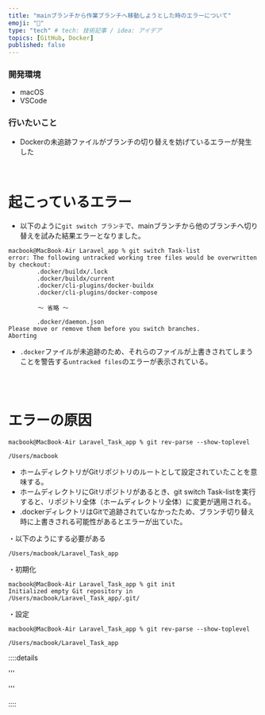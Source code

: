 ```yaml
---
title: "mainブランチから作業ブランチへ移動しようとした時のエラーについて"
emoji: "📕"
type: "tech" # tech: 技術記事 / idea: アイデア
topics: [GitHub, Docker]
published: false
---
```

### 開発環境
- macOS
- VSCode

### 行いたいこと
- Dockerの未追跡ファイルがブランチの切り替えを妨げているエラーが発生した


<br>

# 起こっているエラー
- 以下のように`git switch ブランチ`で、mainブランチから他のブランチへ切り替えを試みた結果エラーとなりました。
```:ターミナル
macbook@MacBook-Air Laravel_app % git switch Task-list
error: The following untracked working tree files would be overwritten by checkout:
        .docker/buildx/.lock
        .docker/buildx/current
        .docker/cli-plugins/docker-buildx
        .docker/cli-plugins/docker-compose

　　　　　〜 省略 〜

        .docker/daemon.json
Please move or remove them before you switch branches.
Aborting
```
- `.docker`ファイルが未追跡のため、それらのファイルが上書きされてしまうことを警告する`untracked files`のエラーが表示されている。

<br>


<br>

# エラーの原因

```
macbook@MacBook-Air Laravel_Task_app % git rev-parse --show-toplevel

/Users/macbook
```
- ホームディレクトリがGitリポジトリのルートとして設定されていたことを意味する。
- ホームディレクトリにGitリポジトリがあるとき、git switch Task-listを実行すると、リポジトリ全体（ホームディレクトリ全体）に変更が適用される。
- .dockerディレクトリはGitで追跡されていなかったため、ブランチ切り替え時に上書きされる可能性があるとエラーが出ていた。



・以下のようにする必要がある
```
/Users/macbook/Laravel_Task_app
```
・初期化
```
macbook@MacBook-Air Laravel_Task_app % git init
Initialized empty Git repository in /Users/macbook/Laravel_Task_app/.git/
```
・設定
```
macbook@MacBook-Air Laravel_Task_app % git rev-parse --show-toplevel

/Users/macbook/Laravel_Task_app
```





::::details 

'''


'''

::::

<br>
<br>
<br>

